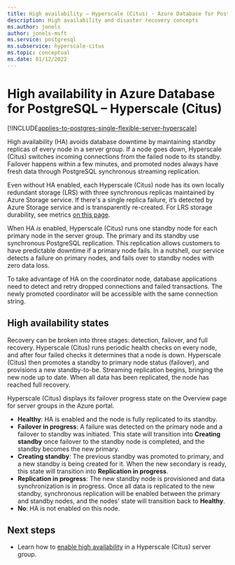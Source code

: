```yaml
---
title: High availability – Hyperscale (Citus) - Azure Database for PostgreSQL
description: High availability and disaster recovery concepts
ms.author: jonels
author: jonels-msft
ms.service: postgresql
ms.subservice: hyperscale-citus
ms.topic: conceptual
ms.date: 01/12/2022
---
```


# High availability in Azure Database for PostgreSQL – Hyperscale (Citus)

[!INCLUDE[applies-to-postgres-single-flexible-server-hyperscale](../includes/applies-to-postgresql-single-flexible-server-hyperscale.md)]

High availability (HA) avoids database downtime by maintaining standby replicas
of every node in a server group. If a node goes down, Hyperscale (Citus) switches
incoming connections from the failed node to its standby. Failover happens
within a few minutes, and promoted nodes always have fresh data through
PostgreSQL synchronous streaming replication.

Even without HA enabled, each Hyperscale (Citus) node has its own locally
redundant storage (LRS) with three synchronous replicas maintained by Azure
Storage service.  If there's a single replica failure, it’s detected by Azure
Storage service and is transparently re-created. For LRS storage durability,
see metrics [on this
page](../../storage/common/storage-redundancy.md#summary-of-redundancy-options).

When HA *is* enabled, Hyperscale (Citus) runs one standby node for each primary
node in the server group. The primary and its standby use synchronous
PostgreSQL replication. This replication allows customers to have predictable
downtime if a primary node fails. In a nutshell, our service detects a failure
on primary nodes, and fails over to standby nodes with zero data loss.

To take advantage of HA on the coordinator node, database applications need to
detect and retry dropped connections and failed transactions. The newly
promoted coordinator will be accessible with the same connection string.

## High availability states

Recovery can be broken into three stages: detection, failover, and full
recovery.  Hyperscale (Citus) runs periodic health checks on every node, and
after four failed checks it determines that a node is down. Hyperscale (Citus)
then promotes a standby to primary node status (failover), and provisions a new
standby-to-be.  Streaming replication begins, bringing the new node up to date.
When all data has been replicated, the node has reached full recovery.

Hyperscale (Citus) displays its failover progress state on the Overview page
for server groups in the Azure portal.

* **Healthy**: HA is enabled and the node is fully replicated to its standby.
* **Failover in progress**: A failure was detected on the primary node and
  a failover to standby was initiated. This state will transition into
  **Creating standby** once failover to the standby node is completed, and the
  standby becomes the new primary.
* **Creating standby**: The previous standby was promoted to primary, and a
  new standby is being created for it. When the new secondary is ready, this
  state will transition into **Replication in progress**.
* **Replication in progress**: The new standby node is provisioned and data
  synchronization is in progress. Once all data is replicated to the new
  standby, synchronous replication will be enabled between the primary and
  standby nodes, and the nodes' state will transition back to **Healthy**.
* **No**: HA is not enabled on this node.

## Next steps

- Learn how to [enable high
  availability](howto-high-availability.md) in a Hyperscale (Citus) server
  group.
